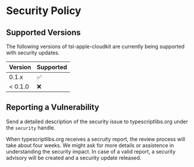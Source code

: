 Security Policy
===============



Supported Versions
------------------

The following versions of tsl-apple-cloudkit are currently being supported with security updates.

| Version | Supported          |
| ------- | ------------------ |
| 0.1.x   | :white_check_mark: |
| < 0.1.0 | :x:                |



Reporting a Vulnerability
-------------------------

Send a detailed description of the security issue to typescriptlibs.org under the `security` handle.

When typescriptlibs.org receives a secruity report, the review process will take about four weeks.
We might ask for more details or assistence in understanding the security impact.
In case of a valid report, a security advisory will be created and a security update released.
